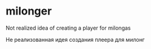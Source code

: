# milonger

Not realized idea of creating a player for milongas

Не реализованная идея создания плеера для милонг
